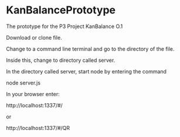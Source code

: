 # KanBalancePrototype
The prototype for the P3 Project KanBalance O.1

Download or clone file.

Change to a command line terminal and go to the directory of the file.

Inside this, change to directory called server.

In the directory called server, start node by entering the command 

node server.js





In your browser enter:


http://localhost:1337/#/

or 

http://localhost:1337/#/QR




